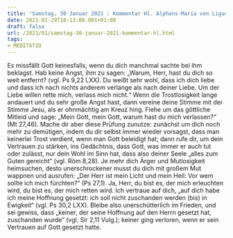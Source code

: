```yaml
---
title: 'Samstag, 30 Januar 2021 : Kommentar Hl. Alphons-Maria von Liguori'
date: 2021-01-29T18:13:00.001+01:00
draft: false
url: /2021/01/samstag-30-januar-2021-kommentar-hl.html
tags: 
- MEDITATIO
---
```


Es missfällt Gott keinesfalls, wenn du dich manchmal sachte bei ihm beklagst. Hab keine Angst, ihm zu sagen: „Warum, Herr, hast du dich so weit entfernt? (vgl. Ps 9,22 LXX). Du weißt sehr wohl, dass ich dich liebe und dass ich nach nichts anderem verlange als nach deiner Liebe. Um der Liebe willen rette mich, verlass mich nicht.“ Wenn die Trostlosigkeit lange andauert und du sehr große Angst hast, dann vereine deine Stimme mit der Stimme Jesu, als er ohnmächtig am Kreuz hing. Flehe um das göttliche Mitleid und sage: „Mein Gott, mein Gott, warum hast du mich verlassen?“ (Mt 27,46). Mache dir aber diese Prüfung zunutze: zunächst um dich noch mehr zu demütigen, indem du dir selbst immer wieder vorsagst, dass man keinerlei Trost verdient, wenn man Gott beleidigt hat; dann rufe dir, um dein Vertrauen zu stärken, ins Gedächtnis, dass Gott, was immer er auch tut oder zulässt, nur dein Wohl im Sinn hat, dass also deiner Seele „alles zum Guten gereicht“ (vgl. Röm 8,28). Je mehr dich Ärger und Mutlosigkeit heimsuchen, desto unerschrockener musst du dich mit großem Mut wappnen und ausrufen: „Der Herr ist mein Licht und mein Heil: Vor wem sollte ich mich fürchten?“ (Ps 27,1). Ja, Herr, du bist es, der mich erleuchten wird, du bist es, der mich retten wird. Ich vertraue auf dich, „auf dich habe ich meine Hoffnung gesetzt: ich soll nicht zuschanden werden (bis) in Ewigkeit“ (vgl. Ps 30,2 LXX). Bleibe also unerschütterlich im Frieden, und sei gewiss, dass „keiner, der seine Hoffnung auf den Herrn gesetzt hat, zuschanden wurde“ (vgl. Sir 2,11 Vulg.); keiner ging verloren, wenn er sein Vertrauen auf Gott gesetzt hatte.